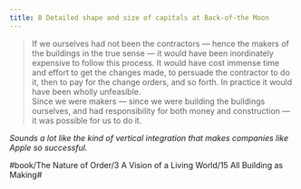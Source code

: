 ```yaml
---
title: 8 Detailed shape and size of capitals at Back-of-the Moon
---
```


> If we ourselves had not been the contractors — hence the makers of the buildings in the true sense — it would have been inordinately expensive to follow this process. It would have cost immense time and effort to get the changes made, to persuade the contractor to do it, then to pay for the change orders, and so forth. In practice it would have been wholly unfeasible.  
> Since we were makers — since we were building the buildings ourselves, and had responsibility for both money and construction — it was possible for us to do it.  

*Sounds a lot like the kind of vertical integration that makes companies like Apple so successful.*

#book/The Nature of Order/3 A Vision of a Living World/15 All Building as Making#